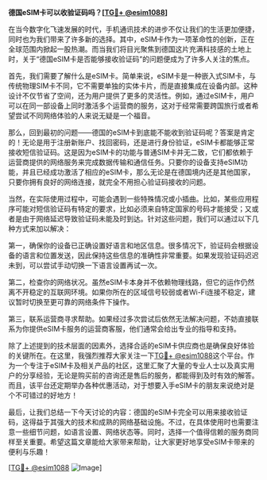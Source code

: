 **德国eSIM卡可以收验证码吗？[[TG💪+ @esim1088](https://t.me/s/esim1088)]**

在当今数字化飞速发展的时代，手机通讯技术的进步不仅让我们的生活更加便捷，同时也为我们带来了许多新的选择。其中，eSIM卡作为一项革命性的创新，正在全球范围内掀起一股热潮。而当我们将目光聚焦到德国这片充满科技感的土地上时，关于“德国eSIM卡是否能够接收验证码”的问题便成为了许多人关注的焦点。

首先，我们需要了解什么是eSIM卡。简单来说，eSIM卡是一种嵌入式SIM卡，与传统物理SIM卡不同，它不需要单独的实体卡片，而是直接集成在设备内部。这种设计不仅节省了空间，还为用户提供了更多的灵活性。例如，通过eSIM卡，用户可以在同一部设备上同时激活多个运营商的服务，这对于经常需要跨国旅行或者希望尝试不同网络体验的人来说无疑是一个福音。

那么，回到最初的问题——德国的eSIM卡到底能不能收到验证码呢？答案是肯定的！无论是用于注册新账户、找回密码，还是进行身份验证，eSIM卡都能够正常接收短信验证码。这是因为eSIM卡的功能与普通SIM卡并无二致，它们都依赖于运营商提供的网络服务来完成数据传输和通信任务。只要你的设备支持eSIM功能，并且已经成功激活了相应的eSIM卡，那么无论是在德国境内还是其他国家，只要你拥有良好的网络连接，就完全不用担心验证码接收的问题。

当然，在实际使用过程中，可能会遇到一些特殊情况或小插曲。比如，某些应用程序可能对短信验证码有特定的要求，比如必须来自特定国家的号码才能接受；又或者是由于网络延迟导致验证码未能及时到达。针对这些问题，我们可以通过以下几种方式来加以解决：

第一，确保你的设备已正确设置好语言和地区信息。很多情况下，验证码会根据设备的语言和位置发送，因此保持这些信息的准确性非常重要。如果发现验证码迟迟未到，可以尝试手动切换一下语言设置再试一次。

第二，检查你的网络状况。虽然eSIM卡本身并不依赖物理线路，但它的运作仍然离不开稳定的互联网环境。如果你所在的区域信号较弱或者Wi-Fi连接不稳定，建议暂时切换至更可靠的网络条件下操作。

第三，联系运营商寻求帮助。如果经过多次尝试后依然无法解决问题，不妨直接联系为你提供eSIM卡服务的运营商客服，他们通常会给出专业的指导和支持。

除了上述提到的技术层面的因素外，选择合适的eSIM卡供应商也是确保良好体验的关键所在。在这里，我强烈推荐大家关注一下[TG💪+ @esim1088](https://t.me/s/esim1088)这个平台。作为一个专注于eSIM卡及相关产品的社区，这里汇聚了大量的专业人士以及真实用户的分享经验，无论是购买前的咨询还是售后的服务，都能得到及时有效的解答。而且，该平台还定期举办各种优惠活动，对于想要入手eSIM卡的朋友来说绝对是个不可错过的好地方！

最后，让我们总结一下今天讨论的内容：德国的eSIM卡完全可以用来接收验证码，这得益于其强大的技术和成熟的网络基础设施。不过，在具体使用时也需要注意一些细节问题，如语言设置、网络状态等。同时，选择一个值得信赖的服务商同样至关重要。希望这篇文章能给大家带来帮助，让大家更好地享受eSIM卡带来的便利与乐趣！

[[TG💪+ @esim1088](https://t.me/s/esim1088) ![Image](https://i.postimg.cc/4NQfJmqS/Snipaste-2025-05-13-00-14-12.png)]